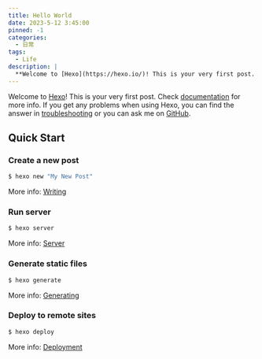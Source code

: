 ```yaml
---
title: Hello World
date: 2023-5-12 3:45:00
pinned: -1
categories: 
  - 日常
tags: 
  - Life
description: |
  **Welcome to [Hexo](https://hexo.io/)! This is your very first post. Check [documentation](https://hexo.io/docs/) for more info. If you get any problems when using Hexo, you can find the answer in [troubleshooting](https://hexo.io/docs/troubleshooting.html) or you can ask me on [GitHub](https://github.com/hexojs/hexo/issues).**
---
```


Welcome to [Hexo](https://hexo.io/)! This is your very first post. Check [documentation](https://hexo.io/docs/) for more
info. If you get any problems when using Hexo, you can find the answer
in [troubleshooting](https://hexo.io/docs/troubleshooting.html) or you can ask me
on [GitHub](https://github.com/hexojs/hexo/issues).

## Quick Start

### Create a new post

``` bash
$ hexo new "My New Post"
```

More info: [Writing](https://hexo.io/docs/writing.html)

### Run server

``` bash
$ hexo server
```

More info: [Server](https://hexo.io/docs/server.html)

### Generate static files

``` bash
$ hexo generate
```

More info: [Generating](https://hexo.io/docs/generating.html)

### Deploy to remote sites

``` bash
$ hexo deploy
```

More info: [Deployment](https://hexo.io/docs/one-command-deployment.html)
